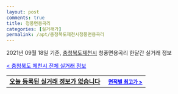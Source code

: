 ```yaml
---
layout: post
comments: true
title: 청풍면용곡리
categories: [실거래가]
permalink: /apt/충청북도제천시청풍면용곡리
---
```


2021년 09월 18일 기준, <a href="/apt/충청북도제천시">충청북도제천시</a> 청풍면용곡리 한달간 실거래 정보

<a style="color: blue;" href="/apt/충청북도제천시">< 충청북도 제천시 전체 실거래 정보</a>
<!---- start ---->
<table>
  <tr>
    <td colspan="4" style="font-weight: bold;"><a href="/apt/충청북도제천시청풍면용곡리{name_without_space}">오늘 등록된 실거래 정보가 없습니다</a> &nbsp;&nbsp;&nbsp; <a style="color: blue; font-size: smaller;" href="/apt/충청북도제천시청풍면용곡리{name_without_space}">면적별 최고가 ></a></td>
  </tr>
    
</table>
<!---- end ---->
    